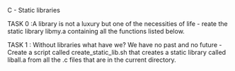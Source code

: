 C - Static libraries

TASK 0 :A library is not a luxury but one of the necessities of life - reate the static library libmy.a containing all the functions listed below.

TASK 1 : Without libraries what have we? We have no past and no future - Create a script called create_static_lib.sh that creates a static library called liball.a from all the .c files that are in the current directory.


